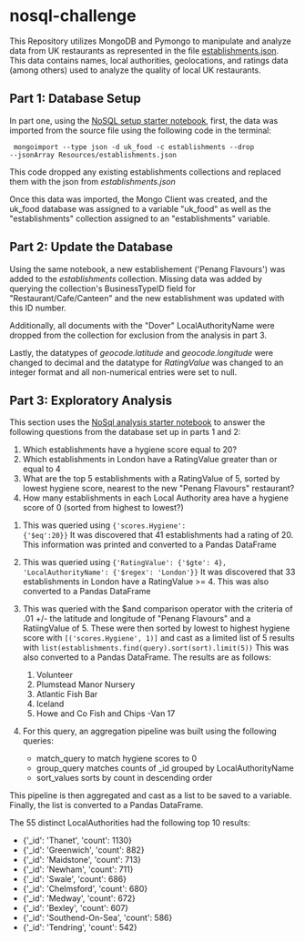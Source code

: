 # nosql-challenge

This Repository utilizes MongoDB and Pymongo to manipulate and analyze data from UK restaurants as represented in the file [establishments.json](Resources/establishments.json). This data contains names, local authorities, geolocations, and ratings data (among others) used to analyze the quality of local UK restaurants.

## Part 1: Database Setup

In part one, using the [NoSQL setup starter notebook](NoSQL_setup_starter.ipynb), first, the data was imported from the source file using the following code in the terminal:

<code> mongoimport --type json -d uk_food -c establishments --drop --jsonArray Resources/establishments.json</code>

This code dropped any existing establishments collections and replaced them with the json from <i>establishments.json</i>

Once this data was imported, the Mongo Client was created, and the uk_food database was assigned to a variable "uk_food" as well as the "establishments" collection assigned to an "establishments" variable.

## Part 2: Update the Database

Using the same notebook, a new establishement ('Penang Flavours') was added to the <i>establishments</i> collection. Missing data was added by querying the collection's BusinessTypeID field for "Restaurant/Cafe/Canteen" and the new establishment was updated with this ID number.

Additionally, all documents with the "Dover" LocalAuthorityName were dropped from the collection for exclusion from the analysis in part 3.

Lastly, the datatypes of <i>geocode.latitude</i> and <i>geocode.longitude</i> were changed to decimal and the datatype for <i>RatingValue</i> was changed to an integer format and all non-numerical entries were set to null.

## Part 3: Exploratory Analysis

This section uses the [NoSql analysis starter notebook](NoSQL_analysis_starter.ipynb) to answer the following questions from the database set up in parts 1 and 2:

<ol>
    <li>Which establishments have a hygiene score equal to 20?</li>
    <li>Which establishments in London have a RatingValue greater than or equal to 4</li>
    <li>What are the top 5 establishments with a RatingValue of 5, sorted by lowest hygiene score, nearest to the new "Penang Flavours" restaurant?</li>
    <li>How many establishments in each Local Authority area have a hygiene score of 0 (sorted from highest to lowest?)</li>
</ol>

1. This was queried using <code>{'scores.Hygiene': {'$eq':20}}</code> It was discovered that 41 establishments had a rating of 20. This information was printed and converted to a Pandas DataFrame

2. This was queried using <code>{'RatingValue': {'$gte': 4}, 'LocalAuthorityName': {'$regex': 'London'}}</code> It was discovered that 33 establishments in London have a RatingValue >= 4. This was also converted to a Pandas DataFrame

3. This was queried with the $and comparison operator with the criteria of .01 +/- the latitude and longitude of "Penang Flavours" and a RatiingValue of 5. These were then sorted by lowest to highest hygiene score with <code>[('scores.Hygiene', 1)]</code> and cast as a limited list of 5 results with <code>list(establishments.find(query).sort(sort).limit(5))</code> This was also converted to a Pandas DataFrame. The results are as follows:

    <ol>
        <li>Volunteer</li>
        <li>Plumstead Manor Nursery</li>
        <li>Atlantic Fish Bar</li>
        <li>Iceland</li>
        <li>Howe and Co Fish and Chips -Van 17</li>
    </ol>

4. For this query, an aggregation pipeline was built using the following queries: 
    <ul>
        <li>match_query to match hygiene scores to 0</li>
        <li>group_query matches counts of _id grouped by LocalAuthorityName</li>
        <li>sort_values sorts by count in descending order</li> 
    </ul>
This pipeline is then aggregated and cast as a list to be saved to a variable. Finally, the list is converted to a Pandas DataFrame. 

The 55 distinct LocalAuthorities had the following top 10 results:
<ul>
    <li>{'_id': 'Thanet', 'count': 1130}</li>
    <li>{'_id': 'Greenwich', 'count': 882}</li>
    <li>{'_id': 'Maidstone', 'count': 713}</li>
    <li>{'_id': 'Newham', 'count': 711}</li>
    <li>{'_id': 'Swale', 'count': 686}</li>
    <li>{'_id': 'Chelmsford', 'count': 680}</li>
    <li>{'_id': 'Medway', 'count': 672}</li>
    <li>{'_id': 'Bexley', 'count': 607}</li>
    <li>{'_id': 'Southend-On-Sea', 'count': 586}</li>
    <li>{'_id': 'Tendring', 'count': 542}</li>
</ul>
